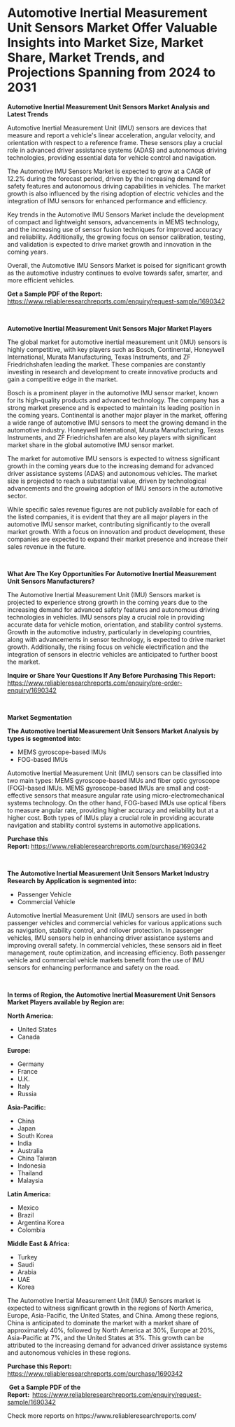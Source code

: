 <p><h1>Automotive Inertial Measurement Unit Sensors Market Offer Valuable Insights into Market Size, Market Share, Market Trends, and Projections Spanning from 2024 to 2031</h1></p><p><strong>Automotive Inertial Measurement Unit Sensors Market Analysis and Latest Trends</strong></p>
<p><p>Automotive Inertial Measurement Unit (IMU) sensors are devices that measure and report a vehicle's linear acceleration, angular velocity, and orientation with respect to a reference frame. These sensors play a crucial role in advanced driver assistance systems (ADAS) and autonomous driving technologies, providing essential data for vehicle control and navigation.</p><p>The Automotive IMU Sensors Market is expected to grow at a CAGR of 12.2% during the forecast period, driven by the increasing demand for safety features and autonomous driving capabilities in vehicles. The market growth is also influenced by the rising adoption of electric vehicles and the integration of IMU sensors for enhanced performance and efficiency.</p><p>Key trends in the Automotive IMU Sensors Market include the development of compact and lightweight sensors, advancements in MEMS technology, and the increasing use of sensor fusion techniques for improved accuracy and reliability. Additionally, the growing focus on sensor calibration, testing, and validation is expected to drive market growth and innovation in the coming years.</p><p>Overall, the Automotive IMU Sensors Market is poised for significant growth as the automotive industry continues to evolve towards safer, smarter, and more efficient vehicles.</p></p>
<p><strong>Get a Sample PDF of the Report:&nbsp;</strong> <a href="https://www.reliableresearchreports.com/enquiry/request-sample/1690342">https://www.reliableresearchreports.com/enquiry/request-sample/1690342</a></p>
<p>&nbsp;</p>
<p><strong>Automotive Inertial Measurement Unit Sensors Major Market Players</strong></p>
<p><p>The global market for automotive inertial measurement unit (IMU) sensors is highly competitive, with key players such as Bosch, Continental, Honeywell International, Murata Manufacturing, Texas Instruments, and ZF Friedrichshafen leading the market. These companies are constantly investing in research and development to create innovative products and gain a competitive edge in the market.</p><p>Bosch is a prominent player in the automotive IMU sensor market, known for its high-quality products and advanced technology. The company has a strong market presence and is expected to maintain its leading position in the coming years. Continental is another major player in the market, offering a wide range of automotive IMU sensors to meet the growing demand in the automotive industry. Honeywell International, Murata Manufacturing, Texas Instruments, and ZF Friedrichshafen are also key players with significant market share in the global automotive IMU sensor market.</p><p>The market for automotive IMU sensors is expected to witness significant growth in the coming years due to the increasing demand for advanced driver assistance systems (ADAS) and autonomous vehicles. The market size is projected to reach a substantial value, driven by technological advancements and the growing adoption of IMU sensors in the automotive sector.</p><p>While specific sales revenue figures are not publicly available for each of the listed companies, it is evident that they are all major players in the automotive IMU sensor market, contributing significantly to the overall market growth. With a focus on innovation and product development, these companies are expected to expand their market presence and increase their sales revenue in the future.</p></p>
<p>&nbsp;</p>
<p><strong>What Are The Key Opportunities For Automotive Inertial Measurement Unit Sensors Manufacturers?</strong></p>
<p><p>The Automotive Inertial Measurement Unit (IMU) Sensors market is projected to experience strong growth in the coming years due to the increasing demand for advanced safety features and autonomous driving technologies in vehicles. IMU sensors play a crucial role in providing accurate data for vehicle motion, orientation, and stability control systems. Growth in the automotive industry, particularly in developing countries, along with advancements in sensor technology, is expected to drive market growth. Additionally, the rising focus on vehicle electrification and the integration of sensors in electric vehicles are anticipated to further boost the market.</p></p>
<p><strong>Inquire or Share Your Questions If Any Before Purchasing This Report:</strong> <a href="https://www.reliableresearchreports.com/enquiry/pre-order-enquiry/1690342">https://www.reliableresearchreports.com/enquiry/pre-order-enquiry/1690342</a></p>
<p>&nbsp;</p>
<p><strong>Market Segmentation</strong></p>
<p><strong>The Automotive Inertial Measurement Unit Sensors Market Analysis by types is segmented into:</strong></p>
<p><ul><li>MEMS gyroscope-based IMUs</li><li>FOG-based IMUs</li></ul></p>
<p><p>Automotive Inertial Measurement Unit (IMU) sensors can be classified into two main types: MEMS gyroscope-based IMUs and fiber optic gyroscope (FOG)-based IMUs. MEMS gyroscope-based IMUs are small and cost-effective sensors that measure angular rate using micro-electromechanical systems technology. On the other hand, FOG-based IMUs use optical fibers to measure angular rate, providing higher accuracy and reliability but at a higher cost. Both types of IMUs play a crucial role in providing accurate navigation and stability control systems in automotive applications.</p></p>
<p><strong>Purchase this Report:&nbsp;</strong><a href="https://www.reliableresearchreports.com/purchase/1690342">https://www.reliableresearchreports.com/purchase/1690342</a></p>
<p>&nbsp;</p>
<p><strong>The Automotive Inertial Measurement Unit Sensors Market Industry Research by Application is segmented into:</strong></p>
<p><ul><li>Passenger Vehicle</li><li>Commercial Vehicle</li></ul></p>
<p><p>Automotive Inertial Measurement Unit (IMU) sensors are used in both passenger vehicles and commercial vehicles for various applications such as navigation, stability control, and rollover protection. In passenger vehicles, IMU sensors help in enhancing driver assistance systems and improving overall safety. In commercial vehicles, these sensors aid in fleet management, route optimization, and increasing efficiency. Both passenger vehicle and commercial vehicle markets benefit from the use of IMU sensors for enhancing performance and safety on the road.</p></p>
<p>&nbsp;</p>
<p><strong>In terms of Region, the Automotive Inertial Measurement Unit Sensors Market Players available by Region are:</strong></p>
<p>
    <p> <strong> North America: </strong>
        <ul>
            <li>United States</li>
            <li>Canada</li>
        </ul>
        </p> 
    <p> <strong> Europe: </strong>
        <ul>
            <li>Germany</li>
            <li>France</li>
            <li>U.K.</li>
            <li>Italy</li>
            <li>Russia</li>
        </ul>
        </p> 
    <p> <strong> Asia-Pacific: </strong>
        <ul>
            <li>China</li>
            <li>Japan</li>
            <li>South Korea</li>
            <li>India</li>
            <li>Australia</li>
            <li>China Taiwan</li>
            <li>Indonesia</li>
            <li>Thailand</li>
            <li>Malaysia</li>
        </ul>
        </p> 
    <p> <strong> Latin America: </strong>
        <ul>
            <li>Mexico</li>
            <li>Brazil</li>
            <li>Argentina Korea</li>
            <li>Colombia</li>
        </ul>
        </p> 
    <p> <strong> Middle East & Africa: </strong>
        <ul>
            <li>Turkey</li>
            <li>Saudi</li>
            <li>Arabia</li>
            <li>UAE</li>
            <li>Korea</li>
        </ul>
    </p>
    </p>
<p><p>The Automotive Inertial Measurement Unit (IMU) Sensors market is expected to witness significant growth in the regions of North America, Europe, Asia-Pacific, the United States, and China. Among these regions, China is anticipated to dominate the market with a market share of approximately 40%, followed by North America at 30%, Europe at 20%, Asia-Pacific at 7%, and the United States at 3%. This growth can be attributed to the increasing demand for advanced driver assistance systems and autonomous vehicles in these regions.</p></p>
<p><strong>Purchase this Report: </strong><a href="https://www.reliableresearchreports.com/purchase/1690342">https://www.reliableresearchreports.com/purchase/1690342</a></p>
<p>&nbsp;<strong>Get a Sample PDF of the Report:&nbsp;&nbsp;</strong><a href="https://www.reliableresearchreports.com/enquiry/request-sample/1690342">https://www.reliableresearchreports.com/enquiry/request-sample/1690342</a></p>
<p><strong></strong></p>
<p>Check more reports on https://www.reliableresearchreports.com/</p>